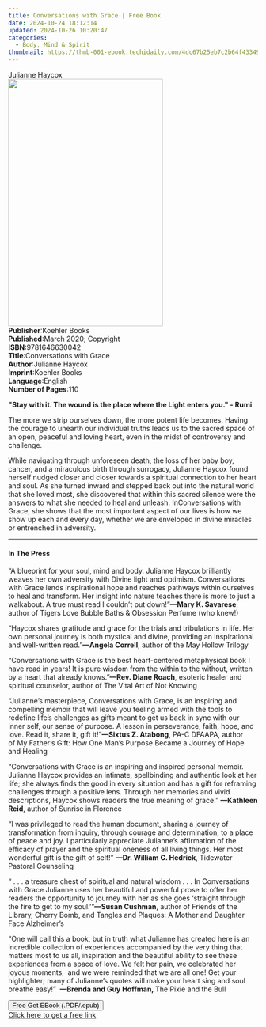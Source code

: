 ```yaml
---
title: Conversations with Grace | Free Book
date: 2024-10-24 18:12:14
updated: 2024-10-26 10:20:47
categories:
  - Body, Mind & Spirit
thumbnail: https://thmb-001-ebook.techidaily.com/4dc67b25eb7c2b64f43349aca4f3b72536ac7d0716a8ab2b40739a4c41d79a34.jpg
---
```

<main id="book-container">
  <div class="flex flex-col">
    <div class="book-brief flex-1 py-6 px-4 sm:p-6 md:py-10 md:px-8">
      <!-- brief-->
      <div class="book-brief-main">Julianne Haycox</div>
    </div>
    <div
      class="book-meta-info flex-1 grid gap-4 col-start-1 col-end-3 row-start-1 sm:mb-6 sm:grid-cols-4 lg:gap-6 lg:col-start-2 lg:row-end-6 lg:row-span-6 lg:mb-0"
    >
      <div
        class="book-meta-info-left place-content-center mt-4 p-4 text-sm leading-6 col-start-2 col-span-2 dark:text-slate-400"
      >
        <img
          class="w-full h-500 object-cover rounded-lg sm:h-255 sm:col-span-2 lg:col-span-full"
          src="https://img-001-ebook.techidaily.com/8f44da02ff300165bc16f530a56d2278bcac89a315d7eda2866487953bfd442b.jpg"
          alt=""
          width="312"
          height="500"
        />
      </div>
      <div
        class="book-meta-info-right mt-2 col-start-1 row-start-2 col-span-3 self-center"
      >
        <!-- meta data  -->
        <div class="flex flex-col px-4 md:px-8">
          <div class="flex-1">
            <strong>Publisher</strong>:<span class="px-2">Koehler Books</span>
          </div>
          <div class="flex-1">
            <strong>Published</strong>:<span class="px-2"
              >March 2020; Copyright</span
            >
          </div>
          <div class="flex-1">
            <strong>ISBN</strong>:<span class="px-2">9781646630042</span>
          </div>
          <div class="flex-1">
            <strong>Title</strong>:<span class="px-2"
              >Conversations with Grace</span
            >
          </div>
          <div class="flex-1">
            <strong>Author</strong>:<span class="px-2">Julianne Haycox</span>
          </div>
          <div class="flex-1">
            <strong>Imprint</strong>:<span class="px-2">Koehler Books</span>
          </div>
          <div class="flex-1">
            <strong>Language</strong>:<span class="px-2">English</span>
          </div>
          <div class="flex-1">
            <strong>Number of Pages</strong>:<span class="px-2">110</span>
          </div>
        </div>
      </div>
    </div>
    <div class="book-description flex-1 py-6 px-4 sm:p-6 md:py-10 md:px-8">
      <div class="book-description-main">
        <div accordion-content="" id="description">
          <p>
            <strong
              >"Stay with it. The wound is the place where the Light enters
              you." - Rumi</strong
            >
          </p>
          <p>
            The more we strip ourselves down, the more potent life becomes.
            Having the courage to unearth our individual truths leads us to the
            sacred space of an open, peaceful and loving heart, even in the
            midst of controversy and challenge.
          </p>
          <p>
            While navigating through unforeseen death, the loss of her baby boy,
            cancer, and a miraculous birth through surrogacy, Julianne Haycox
            found herself nudged closer and closer towards a spiritual
            connection to her heart and soul. As she turned inward and stepped
            back out into the natural world that she loved most, she discovered
            that within this sacred silence were the answers to what she needed
            to heal and unleash. In<strong></strong>Conversations with Grace,
            she shows that the most important aspect of our lives is how we show
            up each and every day, whether we are enveloped in divine miracles
            or entrenched in adversity.
          </p>
        </div>
      </div>
    </div>
    <div class="book-excerpts flex-1 py-6 px-4 sm:p-6 md:py-10 md:px-8">
      <!-- excerpts-->
      <div class="book-excerpts-main">
        <hr />
        <h4 class="placeholder placeholder-heading">
          <span>In The Press</span>
        </h4>
        <p></p>
        <p>
          “A blueprint for your soul, mind and body. Julianne Haycox brilliantly
          weaves her own adversity with Divine light and optimism. Conversations
          with Grace lends inspirational hope and reaches pathways within
          ourselves to heal and transform. Her insight into nature teaches there
          is more to just a walkabout. A true must read I couldn’t put
          down!”<strong>—Mary K. Savarese</strong>, author of Tigers Love Bubble
          Baths &amp; Obsession Perfume (who knew!)
        </p>
        <p>
          “Haycox shares gratitude and grace for the trials and tribulations in
          life. Her own personal journey is both mystical and divine, providing
          an inspirational and well-written read.”<strong
            >—Angela Correll</strong
          >, author of the May Hollow Trilogy
        </p>
        <p>
          “Conversations with Grace is the best heart-centered metaphysical book
          I have read in years! It is pure wisdom from the within to the
          without, written by a heart that already knows.”<strong
            >—Rev. Diane Roach</strong
          >, esoteric healer and spiritual counselor, author of The Vital Art of
          Not Knowing
        </p>
        <p>
          “Julianne’s masterpiece, Conversations with Grace, is an inspiring and
          compelling memoir that will leave you feeling armed with the tools to
          redefine life’s challenges as gifts meant to get us back in sync with
          our inner self, our sense of purpose. A lesson in perseverance, faith,
          hope, and love. Read it, share it, gift it!”<strong
            >—Sixtus Z. Atabong</strong
          >, PA-C DFAAPA, author of&nbsp;My Father’s Gift: How One Man’s Purpose
          Became a Journey of Hope and Healing
        </p>
        <p>
          “Conversations with Grace is an inspiring and inspired personal
          memoir. Julianne Haycox provides an intimate, spellbinding and
          authentic look at her life; she always finds the good in every
          situation and has a gift for reframing challenges through a positive
          lens. Through her memories and vivid descriptions, Haycox shows
          readers the true meaning of grace.”&nbsp;<strong
            >—Kathleen Reid</strong
          >, author of Sunrise in Florence
        </p>
        <p>
          “I was privileged to read the human document, sharing a journey of
          transformation from inquiry, through courage and determination, to a
          place of peace and joy. I particularly appreciate Julianne’s
          affirmation of the efficacy of prayer and the spiritual oneness of all
          living things. Her most wonderful gift is the gift of
          self!”&nbsp;<strong>—Dr. William C. Hedrick</strong>, Tidewater
          Pastoral Counseling
        </p>
        <p>
          “ . . . a treasure chest of spiritual and natural wisdom . . .&nbsp;In
          Conversations with Grace Julianne uses her beautiful and powerful
          prose to offer her readers the opportunity to journey with her as she
          goes ‘straight through the fire to get to my soul.’”<strong
            >—Susan Cushman</strong
          >, author of Friends of the Library, Cherry Bomb, and Tangles and
          Plaques: A Mother and Daughter Face Alzheimer’s
        </p>
        <p>
          “One will call this a book, but in truth what Julianne has created
          here is an incredible collection of experiences accompanied by the
          very thing that matters most to us all, inspiration and the beautiful
          ability to see these experiences from a space of love. We felt her
          pain, we celebrated her joyous moments,&nbsp; and we were reminded
          that we are all one! Get your highlighter; many of Julianne’s quotes
          will make your heart sing and soul breathe easy!” &nbsp;<strong
            >—Brenda and Guy Hoffman, </strong
          >The Pixie and the Bull
        </p>
        <p></p>
      </div>
    </div>
    <div
      class="book-about-author flex-1 py-6 px-4 sm:p-6 md:py-10 md:px-8"
    ></div>
    <div class="book-free-get flex-1 py-6 px-4 sm:p-6 md:py-10 md:px-8">
      <button
        id="btn-free-get"
        class="bg-blue-500 hover:bg-blue-700 text-white font-bold py-2 px-4 rounded"
      >
        Free Get EBook (.PDF/.epub)
      </button>
      <div id="countdown-display" class="px-2 text-lg mt-2"></div>
      <a
        id="free-link"
        class="hidden bg-blue-500 hover:bg-blue-700 text-white font-bold py-2 px-4 rounded"
        href="https://www.ebooks.com/en-us/book/209927246/conversations-with-grace/julianne-haycox/"
        target="_blank"
        >Click here to get a free link</a
      >
    </div>
    <script>
      let countdownTime = 0;
      let countdownInterval = null;
      document
        .getElementById('btn-free-get')
        .addEventListener('click', startCountdown);
      function startCountdown() {
        countdownTime = new Date().getTime() + 60000 * 3;
        countdownInterval = setInterval(updateCountdown, 1000);
        document.getElementById('btn-free-get').disabled = true;
        document
          .getElementById('btn-free-get')
          .classList.add('bg-gray-500', 'cursor-not-allowed');
      }
      function updateCountdown() {
        let currentTime = new Date().getTime();
        let timeLeft = countdownTime - currentTime;
        let secondsLeft = Math.floor(timeLeft / 1000);
        document.getElementById('countdown-display').innerHTML =
          `Remaining time: ${secondsLeft} seconds.`;
        if (secondsLeft <= 0) {
          clearInterval(countdownInterval);
          document.getElementById('btn-free-get').classList.add('hidden');
          document.getElementById('free-link').classList.remove('hidden');
          document.getElementById('countdown-display').innerHTML = '';
        }
      }
    </script>
  </div>
</main>
